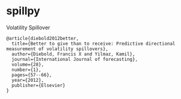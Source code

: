 # spillpy

Volatility Spillover 

    @article{diebold2012better,
      title={Better to give than to receive: Predictive directional measurement of volatility spillovers},
      author={Diebold, Francis X and Yilmaz, Kamil},
      journal={International Journal of forecasting},
      volume={28},
      number={1},
      pages={57--66},
      year={2012},
      publisher={Elsevier}
    }
